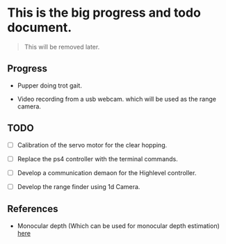 # This is the big progress and todo document. 
>This will be removed later. 


## Progress

- Pupper doing trot gait.


- Video recording from a usb webcam. which will be used as the range camera.


## TODO

- [ ] Calibration of the servo motor for the clear hopping. 

- [ ] Replace the ps4 controller with the terminal commands.

- [ ] Develop a communication demaon for the Highlevel controller. 

- [ ] Develop the range finder using 1d Camera.


## References
- Monocular depth (Which can be used for monocular depth estimation) [here]() 





